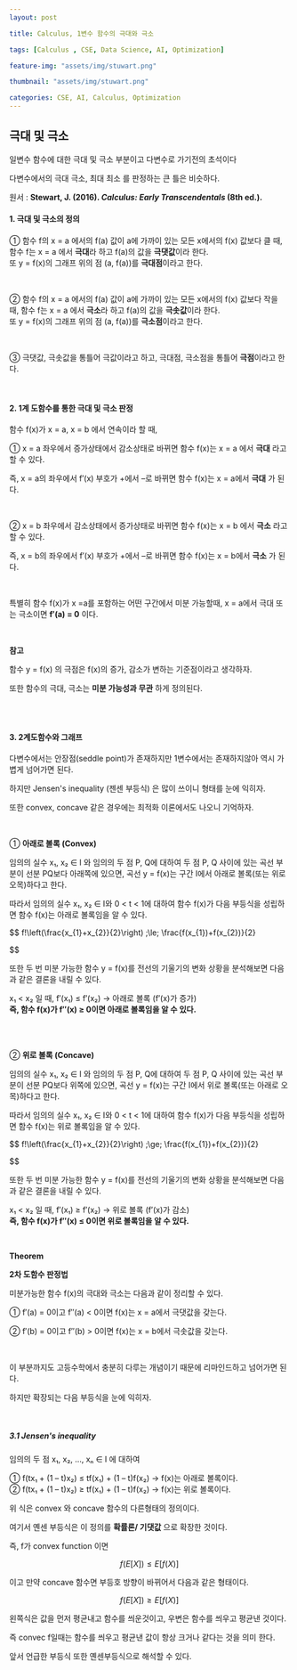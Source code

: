 ```yaml
---
layout: post

title: Calculus, 1변수 함수의 극대와 극소 

tags: [Calculus , CSE, Data Science, AI, Optimization]

feature-img: "assets/img/stuwart.png"

thumbnail: "assets/img/stuwart.png"

categories: CSE, AI, Calculus, Optimization
---
```


## 극대 및 극소

일변수 함수에 대한 극대 및 극소 부분이고 다변수로 가기전의 초석이다 <br>

다변수에서의 극대 극소, 최대 최소 를 판정하는 큰 틀은 비슷하다. <br>

원서 : **Stewart, J. (2016). *Calculus: Early Transcendentals* (8th ed.).**

#### 1. 극대 및 극소의 정의

① 함수 f의 x = a 에서의 f(a) 값이 a에 가까이 있는 모든 x에서의 f(x) 값보다 클 때, 함수 f는 x = a 에서 **극대**라 하고 f(a)의 값을 **극댓값**이라 한다. <br>또 y = f(x)의 그래프 위의 점 (a, f(a))를 **극대점**이라고 한다. <br>

<br>

② 함수 f의 x = a 에서의 f(a) 값이 a에 가까이 있는 모든 x에서의 f(x) 값보다 작을 때, 함수 f는 x = a 에서 **극소**라 하고 f(a)의 값을 **극솟값**이라 한다. <br>또 y = f(x)의 그래프 위의 점 (a, f(a))를 **극소점**이라고 한다. <br>

<br>

③ 극댓값, 극솟값을 통틀어 극값이라고 하고, 극대점, 극소점을 통틀어 **극점**이라고 한다. <br>

<br>

#### 2. 1계 도함수를 통한 극대 및 극소 판정

함수 f(x)가 x = a, x = b 에서 연속이라 할 때, <br>

① x = a 좌우에서 증가상태에서 감소상태로 바뀌면 함수 f(x)는 x = a 에서 **극대** 라고 할 수 있다. <br>

즉, x = a의 좌우에서 f′(x) 부호가 +에서 –로 바뀌면 함수 f(x)는 x = a에서 **극대** 가 된다. <br>

<br>

② x = b 좌우에서 감소상태에서 증가상태로 바뀌면 함수 f(x)는 x = b 에서 **극소** 라고 할 수 있다. <br>

즉, x = b의 좌우에서 f′(x) 부호가 +에서 –로 바뀌면 함수 f(x)는 x = b에서 **극소** 가 된다.

<br>

특별히 함수 f(x)가 x =a를 포함하는 어떤 구간에서 미분 가능할때, x = a에서 극대 또는 극소이면 **f′(a) = 0** 이다. <br>

<br>

**참고** <br>

함수 y = f(x) 의 극점은 f(x)의 증가, 감소가 변하는 기준점이라고 생각하자. <br>

또한 함수의 극대, 극소는 **미분 가능성과 무관** 하게 정의된다.

<br>

<br>

#### 3. 2계도함수와 그래프

다변수에서는 안장점(seddle point)가 존재하지만 1변수에서는 존재하지않아 역시 가볍게 넘어가면 된다. <br>

하지만 Jensen's inequality (젠센 부등식) 은 많이 쓰이니 형태를 눈에 익히자.<br>

또한 convex, concave 같은 경우에는 최적화 이론에서도 나오니 기억하자.

<br>

① **아래로 볼록 (Convex)**

임의의 실수 x₁, x₂ ∈ I 와 임의의 두 점 P, Q에 대하여 두 점 P, Q 사이에 있는 곡선 부분이 선분 PQ보다 아래쪽에 있으면, 곡선 y = f(x)는 구간 I에서 아래로 볼록(또는 위로 오목)하다고 한다. <br>

따라서 임의의 실수 x₁, x₂ ∈ I와 0 < t < 1에 대하여 함수 f(x)가 다음 부등식을 성립하면 함수 f(x)는 아래로 볼록임을 알 수 있다.

$$
f\!\left(\frac{x_{1}+x_{2}}{2}\right) \;\le\; \frac{f(x_{1})+f(x_{2})}{2}

$$

또한 두 번 미분 가능한 함수 y = f(x)를 전선의 기울기의 변화 상황을 분석해보면 다음과 같은 결론을 내릴 수 있다. <br>

x₁ < x₂ 일 때, f′(x₁) ≤ f′(x₂) → 아래로 볼록 (f′(x)가 증가) <br>**즉, 함수 f(x)가 f′′(x) ≥ 0이면 아래로 볼록임을 알 수 있다.**

<br>

<br>

② **위로 볼록 (Concave)**

임의의 실수 x₁, x₂ ∈ I 와 임의의 두 점 P, Q에 대하여 두 점 P, Q 사이에 있는 곡선 부분이 선분 PQ보다 위쪽에 있으면, 곡선 y = f(x)는 구간 I에서 위로 볼록(또는 아래로 오목)하다고 한다. <br>

따라서 임의의 실수 x₁, x₂ ∈ I와 0 < t < 1에 대하여 함수 f(x)가 다음 부등식을 성립하면 함수 f(x)는 위로 볼록임을 알 수 있다. <br>

$$
f\!\left(\frac{x_{1}+x_{2}}{2}\right) \;\ge\; \frac{f(x_{1})+f(x_{2})}{2}


$$

또한 두 번 미분 가능한 함수 y = f(x)를 전선의 기울기의 변화 상황을 분석해보면 다음과 같은 결론을 내릴 수 있다. <br>

x₁ < x₂ 일 때, f′(x₁) ≥ f′(x₂) → 위로 볼록 (f′(x)가 감소) <br>**즉, 함수 f(x)가 f′′(x) ≤ 0이면 위로 볼록임을 알 수 있다.** <br>

<br>

**Theorem** <br>

**2차 도함수 판정법** <br>

미분가능한 함수 f(x)의 극대와 극소는 다음과 같이 정리할 수 있다. <br>

① f′(a) = 0이고 f′′(a) < 0이면 f(x)는 x = a에서 극댓값을 갖는다. <br>

② f′(b) = 0이고 f′′(b) > 0이면 f(x)는 x = b에서 극솟값을 갖는다. <br>

<br>

이 부분까지도 고등수학에서 충분히 다루는 개념이기 때문에 리마인드하고 넘어가면 된다.<br>

하지만 확장되는 다음 부등식을 눈에 익히자.<br>

<br>

##### 3.1 Jensen's inequality

임의의 두 점 x₁, x₂, …, xₙ ∈ I 에 대하여 <br>

① f(tx₁ + (1 – t)x₂) ≤ tf(x₁) + (1 – t)f(x₂) → f(x)는 아래로 볼록이다. <Br>
② f(tx₁ + (1 – t)x₂) ≥ tf(x₁) + (1 – t)f(x₂) → f(x)는 위로 볼록이다. <br>

위 식은 convex 와 concave 함수의 다른형태의 정의이다. <br>

여기서 옌센 부등식은 이 정의를 **확률론/ 기댓값** 으로 확장한 것이다. <br>

즉, f가 convex function 이면

$$
f(E[X])≤E[f(X)]
$$

이고 만약 concave 함수면 부등호 방향이 바뀌어서 다음과 같은 형태이다.

$$
f(E[X])≥E[f(X)]
$$

왼쪽식은 값을 먼저 평균내고 함수를 씌운것이고, 우변은 함수를 씌우고 평균낸 것이다. <br>

즉 convec f일때는 함수를 씌우고 평균낸 값이 항상 크거나 같다는 것을 의미 한다. <br>

앞서 언급한 부등식 또한 옌센부등식으로 해석할 수 있다.